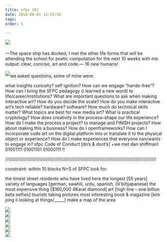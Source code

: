 ```yaml
---
title: sfpc 101
date: 2016-06-01 13:53:56
tags: 
order: 5

---
```

<a href="http://i.imgur.com/txQihZ6.png">
<img style="margin-bottom: 5px" src="http://i.imgur.com/txQihZ6.png"/></a>

&mdash;The space ship has docked, I met the other life forms that will be attending the school for poetic computation for the next 10 weeks with me. output:  clear, concise, art and code.&mdash; 16 new humans!


<a href="http://i.imgur.com/fYrDP3E.png">
<img style="margin-bottom: 5px" src="http://i.imgur.com/fYrDP3E.png"/></a>we asked questions, some of mine were:

what insights curiosity? self ignition? How can we engage “hands-free”? How can I bring the SFPC pedagogy {i learned a new word}  to life/career/institutions? What are important questions to ask when making interactive art? How do you decide the scale? How do you make interactive art’s tech reliable? hardware? software? How much do technical skills matter? What topics are best for new media art?  What is practical cryptology? How does creativity in the process–shape our life experience? How do I make the process a project? to manage and FINISH projects? How about making this a business? How do I openframeworks? How can I incorporate code art on the digital platform into or translate it to the physical object or experience? How do I make experiences that everyone can/wants to engage in?
sfpc Code of Conduct [do’s & dont’s] +we met dan shiffman! 01001111 01001101 01000111 !!




////////////////////////////////////////////////////////////////////////////////////////////////


constraint: within 10 blocks N+S of SFPC look for:

the tiniest street
residents who have lived here the longest [55 years]
variety of languages [german, swahili, urdu, spanish, (lil’bit)japanese]
the most expensive thing [$160,000 4Karat diamond]
art [high line – one billion beta selfies]
tourists taking pictures
most interesting book & magazine [kim jong il looking at things/_____]
make a map of the area

<img src="http://i.imgur.com/Ya0Z8hy.png"/>
<br>
<img src="http://i.imgur.com/qWQYjmi.png"/>
<br>
<img src="http://i.imgur.com/j188MgE.png"/>
<br>
<img src="http://i.imgur.com/SkqEw8C.png"/>
<br>
<img src="http://i.imgur.com/IX3KuAu.png"/>
<br>
<img src="http://i.imgur.com/alJI3eL.png"/>



